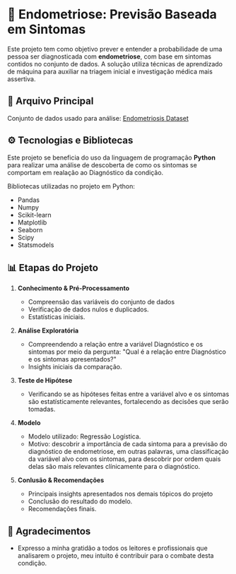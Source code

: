 # 🔮 Endometriose: Previsão Baseada em Sintomas

Este projeto tem como objetivo prever e entender a probabilidade de uma pessoa ser diagnosticada com **endometriose**, com base em sintomas contidos no conjunto de dados. A solução utiliza técnicas de aprendizado de máquina para auxiliar na triagem inicial e investigação médica mais assertiva.

## 📁 Arquivo Principal

Conjunto de dados usado para análise: [Endometriosis Dataset](https://www.kaggle.com/datasets/michaelanietie/endometriosis-dataset/code)

## ⚙️ Tecnologias e Bibliotecas

Este projeto se beneficia do uso da linguagem de programação **Python** para realizar uma análise de descoberta de como os sintomas se comportam em realação ao Diagnóstico da condição.

Bibliotecas utilizadas no projeto em Python:
- Pandas
- Numpy
- Scikit-learn
- Matplotlib
- Seaborn
- Scipy
- Statsmodels

## 📊 Etapas do Projeto

1. **Conhecimento & Pré-Processamento**  
   - Compreensão das variáveis do conjunto de dados
   - Verificação de dados nulos e duplicados.
   - Estatísticas iniciais.

2. **Análise Exploratória**
    - Compreendendo a relação entre a variável Diagnóstico e os sintomas por meio da pergunta: "Qual é a relação entre Diagnóstico e os sintomas apresentados?"
    - Insights iniciais da comparação.

3. **Teste de Hipótese**
    - Verificando se as hipóteses feitas entre a variável alvo e os sintomas são estatísticamente relevantes, fortalecendo as decisões que serão tomadas.

4. **Modelo**  
   - Modelo utilizado: Regressão Logística.
   - Motivo: descobrir a importância de cada sintoma para a previsão do diagnóstico de endometriose, em outras palavras, uma classificação da variável alvo com os sintomas, para descobrir por ordem quais delas são mais relevantes clínicamente para o diagnóstico.

5. **Conlusão & Recomendações**  
   - Principais insights apresentados nos demais tópicos do projeto
   - Conclusão do resultado do modelo.
   - Recomendações finais.

## 🚀 Agradecimentos
- Expresso a minha gratidão a todos os leitores e profissionais que analisarem o projeto, meu intuito é contribuir para o combate desta condição.
